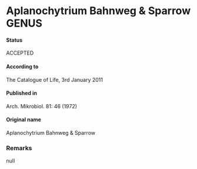 Aplanochytrium Bahnweg & Sparrow GENUS
=======

#### Status
ACCEPTED

#### According to
The Catalogue of Life, 3rd January 2011

#### Published in
Arch. Mikrobiol. 81: 46 (1972)

#### Original name
Aplanochytrium Bahnweg & Sparrow

### Remarks
null
